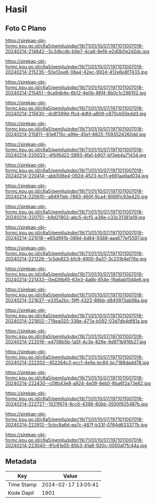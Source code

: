 # Hasil

## Foto C Plano

https://sirekap-obj-formc.kpu.go.id/c6a5/pemilu/pdpr/19/71/01/10/07/1971011007018-20240214-214842--5c3dbcdb-b9e7-4ca6-8ef4-e2d0b0e2d2dc.jpg

https://sirekap-obj-formc.kpu.go.id/c6a5/pemilu/pdpr/19/71/01/10/07/1971011007018-20240214-215235--50e12ee8-08a4-42ec-9924-412e6e8f7433.jpg

https://sirekap-obj-formc.kpu.go.id/c6a5/pemilu/pdpr/19/71/01/10/07/1971011007018-20240214-215451--9ca9db4e-6b12-4e0b-86f4-8b0c1c298102.jpg

https://sirekap-obj-formc.kpu.go.id/c6a5/pemilu/pdpr/19/71/01/10/07/1971011007018-20240214-215630--dc8f399d-ffcd-4dfd-a809-c870cb50e4d3.jpg

https://sirekap-obj-formc.kpu.go.id/c6a5/pemilu/pdpr/19/71/01/10/07/1971011007018-20240214-215811--61e8715c-a96e-45e1-8825-7093524260dd.jpg

https://sirekap-obj-formc.kpu.go.id/c6a5/pemilu/pdpr/19/71/01/10/07/1971011007018-20240214-220033--4fbf6d22-5993-4fa1-b907-bf3eb4a71434.jpg

https://sirekap-obj-formc.kpu.go.id/c6a5/pemilu/pdpr/19/71/01/10/07/1971011007018-20240214-220414--abb506e4-092d-4523-bc11-e661aa9ad034.jpg

https://sirekap-obj-formc.kpu.go.id/c6a5/pemilu/pdpr/19/71/01/10/07/1971011007018-20240214-220610--a84911eb-7863-460f-9ca4-90691c93e420.jpg

https://sirekap-obj-formc.kpu.go.id/c6a5/pemilu/pdpr/19/71/01/10/07/1971011007018-20240214-220751--b9d21802-abc5-4cf5-a38e-c33c31381a19.jpg

https://sirekap-obj-formc.kpu.go.id/c6a5/pemilu/pdpr/19/71/01/10/07/1971011007018-20240214-221018--e65d991b-089d-4d84-9388-aaa677ef5597.jpg

https://sirekap-obj-formc.kpu.go.id/c6a5/pemilu/pdpr/19/71/01/10/07/1971011007018-20240214-221226--1c5de823-bfc9-4900-9a37-3c231b4ef76e.jpg

https://sirekap-obj-formc.kpu.go.id/c6a5/pemilu/pdpr/19/71/01/10/07/1971011007018-20240214-221433--0ed26b65-63e3-4a6b-854e-19a6ab10d4e6.jpg

https://sirekap-obj-formc.kpu.go.id/c6a5/pemilu/pdpr/19/71/01/10/07/1971011007018-20240214-221637--e335a2bc-19ff-4323-89bb-d840973ab98a.jpg

https://sirekap-obj-formc.kpu.go.id/c6a5/pemilu/pdpr/19/71/01/10/07/1971011007018-20240214-221802--719ea020-338e-477a-b092-03d7db4df81a.jpg

https://sirekap-obj-formc.kpu.go.id/c6a5/pemilu/pdpr/19/71/01/10/07/1971011007018-20240214-222016--e4708b5b-1a5f-4c3e-826e-9d971b916b27.jpg

https://sirekap-obj-formc.kpu.go.id/c6a5/pemilu/pdpr/19/71/01/10/07/1971011007018-20240214-222202--452264c3-ecc1-4e9a-bc84-bc7188dadd78.jpg

https://sirekap-obj-formc.kpu.go.id/c6a5/pemilu/pdpr/19/71/01/10/07/1971011007018-20240214-222430--c08b43e8-a924-4e09-8eb0-8ba6f2a73e82.jpg

https://sirekap-obj-formc.kpu.go.id/c6a5/pemilu/pdpr/19/71/01/10/07/1971011007018-20240214-222727--1021f674-9cc6-4398-80bb-3550f925487b.jpg

https://sirekap-obj-formc.kpu.go.id/c6a5/pemilu/pdpr/19/71/01/10/07/1971011007018-20240214-222912--5cbc8a6d-ea7c-487f-b33f-0764d633377b.jpg

https://sirekap-obj-formc.kpu.go.id/c6a5/pemilu/pdpr/19/71/01/10/07/1971011007018-20240214-223040--81c61e05-85b3-41a8-920c-0050af7fc44a.jpg


## Metadata

| Key        | Value               |
| ---------- | ------------------- |
| Time Stamp | 2024-02-17 13:05:41 |
| Kode Dapil | 1901                |



